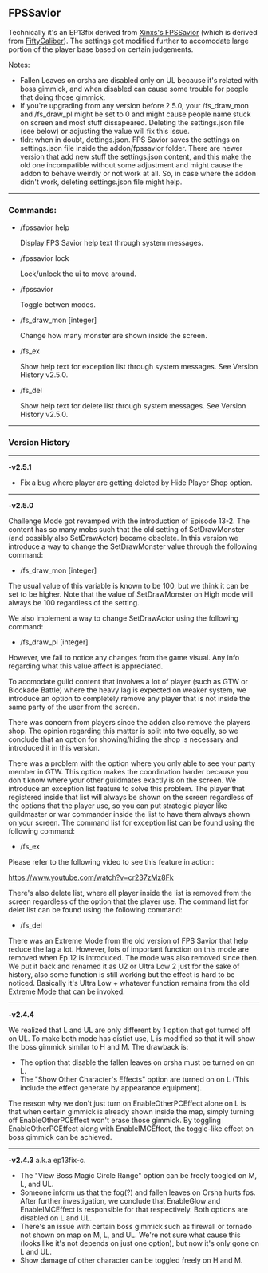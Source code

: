 ## FPSSavior
Technically it's an EP13fix derived from [Xinxs's FPSSavior](https://github.com/xinxs/ToS-Addons/tree/master/fpssavior) (which is derived from [FiftyCaliber](https://github.com/FiftyCaliber)). The settings got modified further to accomodate large portion of the player base based on certain judgements.

Notes:
- Fallen Leaves on orsha are disabled only on UL because it's related with boss gimmick, and when disabled can cause some trouble for people that doing those gimmick.
- If you're upgrading from any version before 2.5.0, your /fs_draw_mon and /fs_draw_pl might be set to 0 and might cause people name stuck on screen and most stuff dissapeared. Deleting the settings.json file (see below) or adjusting the value will fix this issue.
- tldr: when in doubt, dettings.json. 
FPS Savior saves the settings on settings.json file inside the addon/fpssavior folder. There are newer version that add new stuff the settings.json content, and this make the old one incompatible without some adjustment and might cause the addon to behave weirdly or not work at all. So, in case where the addon didn't work, deleting settings.json file might help.
---
### Commands:
- /fpssavior help

  Display FPS Savior help text through system messages.

- /fpssavior lock

  Lock/unlock the ui to move around.

- /fpssavior

  Toggle betwen modes.
  
- /fs_draw_mon [integer]
  
  Change how many monster are shown inside the screen.

- /fs_ex

  Show help text for exception list through system messages. See Version History v2.5.0.
  
- /fs_del

  Show help text for delete list through system messages. See Version History v2.5.0.
---
### Version History

---

**-v2.5.1** 

- Fix a bug where player are getting deleted by Hide Player Shop option.

---

**-v2.5.0** 

Challenge Mode got revamped with the introduction of Episode 13-2. The content has so many mobs such that the old setting of SetDrawMonster (and possibly also SetDrawActor) became obsolete. In this version we introduce a way to change the SetDrawMonster value through the following command:
- /fs_draw_mon [integer]

The usual value of this variable is known to be 100, but we think it can be set to be higher. Note that the value of SetDrawMonster on High mode will always be 100 regardless of the setting.

We also implement a way to change SetDrawActor using the following command:
- /fs_draw_pl [integer]

However, we fail to notice any changes from the game visual. Any info regarding what this value affect is appreciated.

To acomodate guild content that involves a lot of player (such as GTW or Blockade Battle) where the heavy lag is expected on weaker system, we introduce an option to completely remove any player that is not inside the same party of the user from the screen. 

There was concern from players since the addon also remove the players shop. The opinion regarding this matter is split into two equally, so we conclude that an option for showing/hiding the shop is necessary and introduced it in this version.

There was a problem with the option where you only able to see your party member in GTW. This option makes the coordination harder because you don't know where your other guildmates exactly is on the screen. We introduce an exception list feature to solve this problem. The player that registered inside that list will always be shown on the screen regardless of the options that the player use, so you can put strategic player like guildmaster or war commander inside the list to have them always shown on your screen. The command list for exception list can be found using the following command:
- /fs_ex

Please refer to the following video to see this feature in action:

https://www.youtube.com/watch?v=cr237zMz8Fk

There's also delete list, where all player inside the list is removed from the screen regardless of the option that the player use. The command list for delet list can be found using the following command:
- /fs_del

There was an Extreme Mode from the old version of FPS Savior that help reduce the lag a lot. However, lots of important function on this mode are removed when Ep 12 is introduced. The mode was also removed since then. We put it back and renamed it as U2 or Ultra Low 2 just for the sake of history, also some function is still working but the effect is hard to be noticed. Basically it's Ultra Low + whatever function remains from the old Extreme Mode that can be invoked.

---

**-v2.4.4** 

We realized that L and UL are only different by 1 option that got turned off on UL. To make both mode has distict use, L is modified so that it will show the boss gimmick similar to H and M. The drawback is:
- The option that disable the fallen leaves on orsha must be turned on on L. 
- The "Show Other Character's Effects" option are turned on on L (This include the effect generate by appearance equipment).

The reason why we don't just turn on EnableOtherPCEffect alone on L is that when certain gimmick is already shown inside the map, simply turning off EnableOtherPCEffect won't erase those gimmick. By toggling EnableOtherPCEffect along with EnableIMCEffect, the toggle-like effect on boss gimmick can be achieved.

---

**-v2.4.3** a.k.a ep13fix-c.
- The "View Boss Magic Circle Range" option can be freely toogled on M, L, and UL.
- Someone inform us that the fog(?) and fallen leaves on Orsha hurts fps. After further investigation, we conclude that EnableGlow and EnableIMCEffect is responsible for that respectively. Both options are disabled on L and UL.
- There's an issue with certain boss gimmick such as firewall or tornado not shown on map on M, L, and UL. We're not sure what cause this (looks like it's not depends on just one option), but now it's only gone on L and UL.
- Show damage of other character can be toggled freely on H and M.
